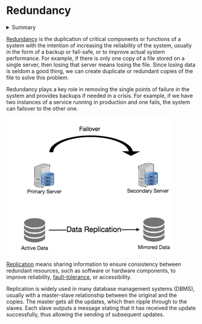 Redundancy
====

<details>
  <summary>Summary</summary>
  
- Redundancy: **duplication of critical data or services** with the intention of increased reliability of the system.
- Server failover
  - Remove single points of failure and provide backups (e.g. server failover).
- Shared-nothing architecture
  - Each node can operate independently of one another.
  - No central service managing state or orchestrating activities.
  - New servers can be added without special conditions or knowledge.
  - No single point of failure.

</details>

[Redundancy](https://en.wikipedia.org/wiki/Redundancy_(engineering)) is the duplication of critical components or functions of a system with the intention of increasing the reliability of the system, usually in the form of a backup or fail-safe, or to improve actual system performance. For example, if there is only one copy of a file stored on a single server, then losing that server means losing the file. Since losing data is seldom a good thing, we can create duplicate or redundant copies of the file to solve this problem.

Redundancy plays a key role in removing the single points of failure in the system and provides backups if needed in a crisis. For example, if we have two instances of a service running in production and one fails, the system can failover to the other one.

![](../img/basics/RedundancyAndReplication.png)

[Replication](https://en.wikipedia.org/wiki/Replication_(computing)) means sharing information to ensure consistency between redundant resources, such as software or hardware components, to improve reliability, [fault-tolerance](https://en.wikipedia.org/wiki/Fault_tolerance), or accessibility.

Replication is widely used in many database management systems (DBMS), usually with a master-slave relationship between the original and the copies. The master gets all the updates, which then ripple through to the slaves. Each slave outputs a message stating that it has received the update successfully, thus allowing the sending of subsequent updates.
